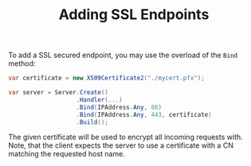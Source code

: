 ﻿---
title: Adding SSL Endpoints
description: 'Configure the GenHTTP webserver for security.'
cascade:
  type: docs
---

To add a SSL secured endpoint, you may use the overload of the `Bind` method:

```csharp
var certificate = new X509Certificate2("./mycert.pfx");

var server = Server.Create()
                   .Handler(...)
                   .Bind(IPAddress.Any, 80)
                   .Bind(IPAddress.Any, 443, certificate)
                   .Build();
```

The given certificate will be used to encrypt all incoming requests with. Note, that
the client expects the server to use a certificate with a CN matching the requested host name.
